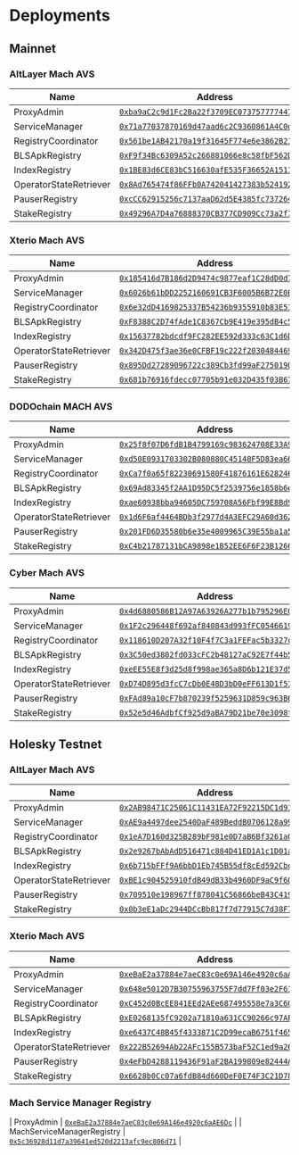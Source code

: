 # Deployments

## Mainnet

### AltLayer Mach AVS

| Name                   | Address                                                                                                                 |
| ---------------------- | ----------------------------------------------------------------------------------------------------------------------- |
| ProxyAdmin             | [`0xba9aC2c9d1Fc2Ba22f3709EC073757777447bb5B`](https://etherscan.io/address/0xba9aC2c9d1Fc2Ba22f3709EC073757777447bb5B) |
| ServiceManager         | [`0x71a77037870169d47aad6c2C9360861A4C0df2bF`](https://etherscan.io/address/0x71a77037870169d47aad6c2C9360861A4C0df2bF) |
| RegistryCoordinator    | [`0x561be1AB42170a19f31645F774e6e3862B2139AA`](https://etherscan.io/address/0x561be1AB42170a19f31645F774e6e3862B2139AA) |
| BLSApkRegistry         | [`0xF9f34Bc6309A52c266881066e8c58fbF562D442c`](https://etherscan.io/address/0xF9f34Bc6309A52c266881066e8c58fbF562D442c) |
| IndexRegistry          | [`0x1BE83d6CE83bC516630afE535F36652A1511779B`](https://etherscan.io/address/0x1BE83d6CE83bC516630afE535F36652A1511779B) |
| OperatorStateRetriever | [`0x8Ad765474f86FFb0A742041427383b524192b71f`](https://etherscan.io/address/0x8Ad765474f86FFb0A742041427383b524192b71f) |
| PauserRegistry         | [`0xcCC62915256c7137aaD62d5E4385fc737264D2B1`](https://etherscan.io/address/0xcCC62915256c7137aaD62d5E4385fc737264D2B1) |
| StakeRegistry          | [`0x49296A7D4a76888370CB377CD909Cc73a2f71289`](https://etherscan.io/address/0x49296A7D4a76888370CB377CD909Cc73a2f71289) |

### Xterio Mach AVS

| Name                   | Address                                                                                                                 |
| ---------------------- | ----------------------------------------------------------------------------------------------------------------------- |
| ProxyAdmin             | [`0x185416d7B186d2D9474c9877eaf1C28dD0d7FB43`](https://etherscan.io/address/0x185416d7B186d2D9474c9877eaf1C28dD0d7FB43) |
| ServiceManager         | [`0x6026b61bDD2252160691CB3F6005B6B72E0Ec044`](https://etherscan.io/address/0x6026b61bDD2252160691CB3F6005B6B72E0Ec044) |
| RegistryCoordinator    | [`0x6e32dD4169825337B54236b9355910b83E51e5a8`](https://etherscan.io/address/0x6e32dD4169825337B54236b9355910b83E51e5a8) |
| BLSApkRegistry         | [`0xF8388C2D74fAde1C8367Cb9E419e395dB4c5FA75`](https://etherscan.io/address/0xF8388C2D74fAde1C8367Cb9E419e395dB4c5FA75) |
| IndexRegistry          | [`0x15637782bdcdf9FC282EE592d333c63C1d6D2536`](https://etherscan.io/address/0x15637782bdcdf9FC282EE592d333c63C1d6D2536) |
| OperatorStateRetriever | [`0x342D475f3ae36e0CFBF19c222f203048446955b6`](https://etherscan.io/address/0x342D475f3ae36e0CFBF19c222f203048446955b6) |
| PauserRegistry         | [`0x895Dd27289096722c389Cb3fd99aF2750190a48a`](https://etherscan.io/address/0x895Dd27289096722c389Cb3fd99aF2750190a48a) |
| StakeRegistry          | [`0x681b76916fdecc07705b91e032D435f03B678C76`](https://etherscan.io/address/0x681b76916fdecc07705b91e032D435f03B678C76) |

### DODOchain MACH AVS

| Name                   | Address                                                                                                                 |
| ---------------------- | ----------------------------------------------------------------------------------------------------------------------- |
| ProxyAdmin             | [`0x25f8f07D6fdB1B4799169c983624708E33A96571`](https://etherscan.io/address/0x25f8f07D6fdB1B4799169c983624708E33A96571) |
| ServiceManager         | [`0xd50E0931703302B080880C45148F5D83ea66aE2a`](https://etherscan.io/address/0xd50E0931703302B080880C45148F5D83ea66aE2a) |
| RegistryCoordinator    | [`0xCa7f0a65f82230691580F41876161E6282460F29`](https://etherscan.io/address/0xCa7f0a65f82230691580F41876161E6282460F29) |
| BLSApkRegistry         | [`0x69Ad83345f2AA1D95DC5f2539756e1858b6e8C57`](https://etherscan.io/address/0x69Ad83345f2AA1D95DC5f2539756e1858b6e8C57) |
| IndexRegistry          | [`0xae60938bba94605DC759708A56Fbf99E8Bd9A3Dd`](https://etherscan.io/address/0xae60938bba94605DC759708A56Fbf99E8Bd9A3Dd) |
| OperatorStateRetriever | [`0x1d6F6af4464BDb3f2977d4A3EFC29A60d362D20B`](https://etherscan.io/address/0x1d6F6af4464BDb3f2977d4A3EFC29A60d362D20B) |
| PauserRegistry         | [`0x201FD6D35580b6e35e4009965C39E55ba1a5E35B`](https://etherscan.io/address/0x201FD6D35580b6e35e4009965C39E55ba1a5E35B) |
| StakeRegistry          | [`0xC4b21787131bCA9898e1B52EE6F6F23B126698D8`](https://etherscan.io/address/0xC4b21787131bCA9898e1B52EE6F6F23B126698D8) |

### Cyber Mach AVS

| Name                   | Address                                                                                                                 |
| ---------------------- | ----------------------------------------------------------------------------------------------------------------------- |
| ProxyAdmin             | [`0x4d6880586B12A97A63926A277b1b795296E05678`](https://etherscan.io/address/0x4d6880586B12A97A63926A277b1b795296E05678) |
| ServiceManager         | [`0x1F2c296448f692af840843d993fFC0546619Dcdb`](https://etherscan.io/address/0x1F2c296448f692af840843d993fFC0546619Dcdb) |
| RegistryCoordinator    | [`0x118610D207A32f10F4f7C3a1FEFac5b3327c2bad`](https://etherscan.io/address/0x118610D207A32f10F4f7C3a1FEFac5b3327c2bad) |
| BLSApkRegistry         | [`0x3C50ed3802fd033cFC2b48127aC92E7f44b57f54`](https://etherscan.io/address/0x3C50ed3802fd033cFC2b48127aC92E7f44b57f54) |
| IndexRegistry          | [`0xeEE55E8f3d25d8f998ae365a8D6b121E37d5c01f`](https://etherscan.io/address/0xeEE55E8f3d25d8f998ae365a8D6b121E37d5c01f) |
| OperatorStateRetriever | [`0xD74D895d3fcC7cDb0E48D3bD0eFF613D1f513d82`](https://etherscan.io/address/0xD74D895d3fcC7cDb0E48D3bD0eFF613D1f513d82) |
| PauserRegistry         | [`0xFAd89a10cF7b870239f5259631D859c963B6C17a`](https://etherscan.io/address/0xFAd89a10cF7b870239f5259631D859c963B6C17a) |
| StakeRegistry          | [`0x52e5d46AdbfCf925d9aBA79D21be70e3098fD70f`](https://etherscan.io/address/0x52e5d46AdbfCf925d9aBA79D21be70e3098fD70f) |

## Holesky Testnet

### AltLayer Mach AVS

| Name                   | Address                                                                                                                         |
| ---------------------- | ------------------------------------------------------------------------------------------------------------------------------- |
| ProxyAdmin             | [`0x2AB98471C25061C11431EA72F92215DC1d918C64`](https://holesky.etherscan.io/address/0x2AB98471C25061C11431EA72F92215DC1d918C64) |
| ServiceManager         | [`0xAE9a4497dee2540DaF489BeddB0706128a99ec63`](https://holesky.etherscan.io/address/0xAE9a4497dee2540DaF489BeddB0706128a99ec63) |
| RegistryCoordinator    | [`0x1eA7D160d325B289bF981e0D7aB6Bf3261a0FFf2`](https://holesky.etherscan.io/address/0x1eA7D160d325B289bF981e0D7aB6Bf3261a0FFf2) |
| BLSApkRegistry         | [`0x2e9267bAbAdD516471c884D41ED1A1c1D01aeDf3`](https://holesky.etherscan.io/address/0x2e9267bAbAdD516471c884D41ED1A1c1D01aeDf3) |
| IndexRegistry          | [`0x6b715bFFf9A6bbD1Eb745B55df8cEd592CbcbB50`](https://holesky.etherscan.io/address/0x6b715bFFf9A6bbD1Eb745B55df8cEd592CbcbB50) |
| OperatorStateRetriever | [`0xBE1c904525910fdB49dB33b4960DF9aC9f603dC7`](https://holesky.etherscan.io/address/0xBE1c904525910fdB49dB33b4960DF9aC9f603dC7) |
| PauserRegistry         | [`0x709510e198967ff878041C56866beB43C4196862`](https://holesky.etherscan.io/address/0x709510e198967ff878041C56866beB43C4196862) |
| StakeRegistry          | [`0x0b3eE1aDc2944DCcBb817f7d77915C7d38F7B858`](https://holesky.etherscan.io/address/0x0b3eE1aDc2944DCcBb817f7d77915C7d38F7B858) |

### Xterio Mach AVS

| Name                   | Address                                                                                                                         |
| ---------------------- | ------------------------------------------------------------------------------------------------------------------------------- |
| ProxyAdmin             | [`0xeBaE2a37884e7aeC83c0e69A146e4920c6aAE6Dc`](https://holesky.etherscan.io/address/0xeBaE2a37884e7aeC83c0e69A146e4920c6aAE6Dc) |
| ServiceManager         | [`0x648e5012D7B30755963755F7dd7Ff03e2F61bF8B`](https://holesky.etherscan.io/address/0x648e5012D7B30755963755F7dd7Ff03e2F61bF8B) |
| RegistryCoordinator    | [`0xC452d0BcEE841EEd2AEe687495558e7a3C6010BE`](https://holesky.etherscan.io/address/0xC452d0BcEE841EEd2AEe687495558e7a3C6010BE) |
| BLSApkRegistry         | [`0xE0268135fC9202a71810a631CC90266c97AFC156`](https://holesky.etherscan.io/address/0xE0268135fC9202a71810a631CC90266c97AFC156) |
| IndexRegistry          | [`0xe6437C48B45f4333871C2D99ecaB6751f465F1b6`](https://holesky.etherscan.io/address/0xe6437C48B45f4333871C2D99ecaB6751f465F1b6) |
| OperatorStateRetriever | [`0x222B52694Ab22AFc155B573baF52C1ed9a26b3f1`](https://holesky.etherscan.io/address/0x222B52694Ab22AFc155B573baF52C1ed9a26b3f1) |
| PauserRegistry         | [`0x4eFbD4288119436F91aF2BA199809e82444A4966`](https://holesky.etherscan.io/address/0x4eFbD4288119436F91aF2BA199809e82444A4966) |
| StakeRegistry          | [`0x6628b0Cc07a6fdB84d660DeF0E74F3C21D78C290`](https://holesky.etherscan.io/address/0x6628b0Cc07a6fdB84d660DeF0E74F3C21D78C290) |

### Mach Service Manager Registry

| ProxyAdmin | [`0xeBaE2a37884e7aeC83c0e69A146e4920c6aAE6Dc`](https://holesky.etherscan.io/address/0xeBaE2a37884e7aeC83c0e69A146e4920c6aAE6Dc) |
| MachServiceManagerRegistry | [`0x5c36928d11d7a39641ed520d2213afc9ec806d71`](https://holesky.etherscan.io/address/0x5c36928d11d7a39641ed520d2213afc9ec806d71) |
